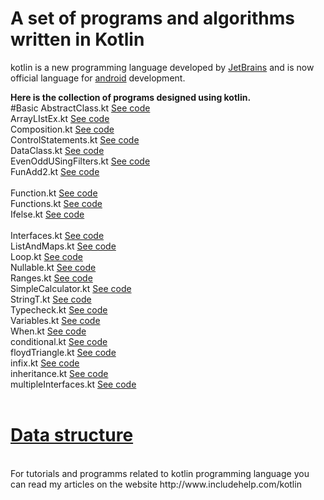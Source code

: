 # A set of programs and algorithms written in Kotlin
kotlin is a new programming language developed by <a href="https://www.jetbrains.com/">JetBrains</a> and is now official language for <a href="https://www.android.com/">android</a> development.

<b>Here is the collection of programs designed using kotlin.</b><br>
#Basic
  AbstractClass.kt 	<a href="https://github.com/amangautam1/Kotlin_examples/blob/master/src/Basic/AbstractClass.kt"> See code</a>
	<br>ArrayLIstEx.kt 	<a href="https://github.com/amangautam1/Kotlin_examples/blob/master/src/Basic/ArrayLIstEx.kt"> See code</a>
	<br>Composition.kt 	<a href="https://github.com/amangautam1/Kotlin_examples/blob/master/src/Basic/Composition.kt"> See code</a>
	<br>ControlStatements.kt 	<a href="https://github.com/amangautam1/Kotlin_examples/blob/master/src/Basic/ControlStatements.kt"> See code</a>
	<br>DataClass.kt 	<a href="https://github.com/amangautam1/Kotlin_examples/blob/master/src/Basic/DataClass.kt"> See code</a>
	<br>EvenOddUSingFilters.kt 	<a href="https://github.com/amangautam1/Kotlin_examples/blob/master/src/Basic/EvenOddUSingFilters.kt"> See code</a>
	<br>FunAdd2.kt <a href="https://github.com/amangautam1/Kotlin_examples/blob/master/src/Basic/FunAdd2.kt"> See code</a>	
	<br>Function.kt 	<a href="https://github.com/amangautam1/Kotlin_examples/blob/master/src/Basic/Function.kt"> See code</a>
	<br>Functions.kt 	<a href="https://github.com/amangautam1/Kotlin_examples/blob/master/src/Basic/Functions.kt"> See code</a>
	<br>Ifelse.kt <a href="https://github.com/amangautam1/Kotlin_examples/blob/master/src/Basic/Ifelse.kt"> See code</a>	
	<br>Interfaces.kt 	<a href="https://github.com/amangautam1/Kotlin_examples/blob/master/src/Basic/Interfaces.kt"> See code</a>
	<br>ListAndMaps.kt 	<a href="https://github.com/amangautam1/Kotlin_examples/blob/master/src/Basic/ListAndMaps.kt"> See code</a>
	<br>Loop.kt 	<a href="https://github.com/amangautam1/Kotlin_examples/blob/master/src/Basic/Loop.kt"> See code</a>
	<br>Nullable.kt 	<a href="https://github.com/amangautam1/Kotlin_examples/blob/master/src/Basic/Nullable.kt"> See code</a>
	<br>Ranges.kt 	<a href="https://github.com/amangautam1/Kotlin_examples/blob/master/src/Basic/AbstractClass.kt"> See code</a>
	<br>SimpleCalculator.kt 	<a href="https://github.com/amangautam1/Kotlin_examples/blob/master/src/Basic/SimpleCalculator.kt"> See code</a>
	<br>StringT.kt <a href="https://github.com/amangautam1/Kotlin_examples/blob/master/src/Basic/StringT.kt"> See code</a>
	<br>Typecheck.kt 	<a href="https://github.com/amangautam1/Kotlin_examples/blob/master/src/Basic/Typecheck.kt"> See code</a>
	<br>Variables.kt 	<a href="https://github.com/amangautam1/Kotlin_examples/blob/master/src/Basic/Variables.kt"> See code</a>
	<br>When.kt 	<a href="https://github.com/amangautam1/Kotlin_examples/blob/master/src/Basic/When.kt"> See code</a>
	<br>conditional.kt 	<a href="https://github.com/amangautam1/Kotlin_examples/blob/master/src/Basic/conditional.kt"> See code</a>
	<br>floydTriangle.kt 	<a href="https://github.com/amangautam1/Kotlin_examples/blob/master/src/Basic/floyydTriangle.kt"> See code</a>
	<br>infix.kt 	<a href="https://github.com/amangautam1/Kotlin_examples/blob/master/src/Basic/infix.kt"> See code</a>
<br>	inheritance.kt 	<a href="https://github.com/amangautam1/Kotlin_examples/blob/master/src/Basic/inheritance.kt"> See code</a>
	<br>multipleInterfaces.kt  <a href="https://github.com/amangautam1/Kotlin_examples/blob/master/src/Basic/multipleInterfaces.kt"> See code</a>
  <br><br>
  
# <a href ="https://github.com/amangautam1/Kotlin_examples/tree/master/src/Data_Structure"> Data structure</a>
 </br>
For tutorials and programms related to kotlin programming language you can read my articles on the website <html><a>http://www.includehelp.com/kotlin</a></html>
